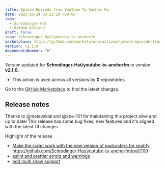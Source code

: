 ```yaml
---
title: Upload Episode from YouTube To Anchor.Fm
date: 2023-10-24 03:21:20 +00:00
tags:
  - Schrodinger-Hat
  - GitHub Actions
draft: false
repo: Schrodinger-Hat/youtube-to-anchorfm
marketplace: https://github.com/marketplace/actions/upload-episode-from-youtube-to-anchor-fm
version: v2.1.0
dependentsNumber: "0"
---
```



Version updated for **Schrodinger-Hat/youtube-to-anchorfm** to version **v2.1.0**.
- This action is used across all versions by **0** repositories.

Go to the [GitHub Marketplace](https://github.com/marketplace/actions/upload-episode-from-youtube-to-anchor-fm) to find the latest changes.

## Release notes

Thanks to @matevskial and @abe-101 for maintaining this project alive and up to date!
This release has some bug fixes, new features and it's aligned with the latest UI changes

Highlight of the release

- [Make the script work with the new version of podcasters for spotify](https://github.com/Schrodinger-Hat/youtube-to-anchorfm/commit/746fb26be4e7e64b0719440b810fa40ee6df9fbf) https://github.com/Schrodinger-Hat/youtube-to-anchorfm/pull/100
- [eslint and prettier errors and warnings](https://github.com/Schrodinger-Hat/youtube-to-anchorfm/commit/fcf9d10c47dad9c0364b77c68eb09850f7624799)
- [add multi show support](https://github.com/Schrodinger-Hat/youtube-to-anchorfm/commit/217a49685e7eb93ecc77db66b7b9602f95cf257e)
